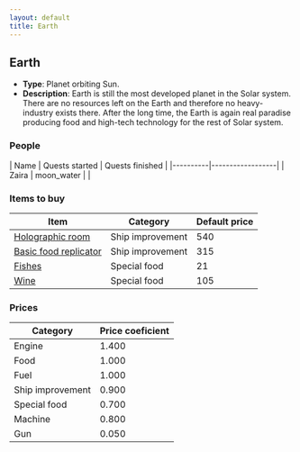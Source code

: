 ```yaml
---
layout: default
title: Earth
---
```


## Earth
* **Type**: Planet orbiting Sun.
* **Description**: Earth is still the most developed planet in the Solar system. There are no resources left on the Earth and therefore no heavy-industry exists there. After the long time, the Earth is again real paradise producing food and high-tech technology for the rest of Solar system.
### People
| Name | Quests started | Quests finished |
|----------|------------------|
| Zaira | moon_water |  |
### Items to buy
| Item | Category | Default price |
|----------|------|------------|
| [Holographic room](/items/Holographic_room) | Ship improvement | 540 |
| [Basic food replicator](/items/Basic_food_replicator) | Ship improvement | 315 |
| [Fishes](/items/Fishes) | Special food | 21 |
| [Wine](/items/Wine) | Special food | 105 |
### Prices
| Category | Price coeficient |
|----------|------------------|
| Engine | 1.400 |
| Food | 1.000 |
| Fuel | 1.000 |
| Ship improvement | 0.900 |
| Special food | 0.700 |
| Machine | 0.800 |
| Gun | 0.050 |
